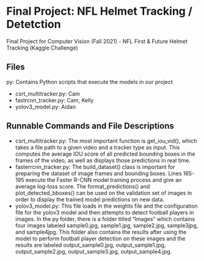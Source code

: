 # Final Project: NFL Helmet Tracking / Detetction
Final Project for Computer Vision (Fall 2021) - NFL First &amp; Future Helmet Tracking (Kaggle Challenge)

## Files
py: Contains Python scripts that execute the models in our project
- csrt_multitracker.py: Cam
- fastrcnn_tracker.py: Cam, Kelly
- yolov3_model.py: Aidan

## Runnable Commands and File Descriptions
- csrt_multitracker.py: The most important function is get_iou_vid(), which takes a file path to a given video and a tracker type as input. This computes the average IOU score of all predicted bounding boxes in the frames of the video, as well as displays those predictions in real time.
- fasterrcnn_tracker.py: The build_dataset() class is important for preparing the dataset of image frames and bounding boxes. Lines 165-195 execute the Faster R-CNN model training process and give an average log-loss score. The format_predictions() and plot_detected_bboxes() can be used on the validation set of images in order to display the trained model predictions on new data. 
- yolov3_model.py: This file loads in the weights file and the configuration file for the yolov3 model and then attempts to detect football players in images. In the py folder, there is a folder titled “Images” which contains four images labeled sample0.jpg, sample1.jpg, sample2.jpg, sample3jpg, and sample4jpg. This folder also contains the results after using the model to perform football player detection on these images and the results are labeled output_sample0.jpg, output_sample1.jpg, output_sample2.jpg, output_sample3.jpg, output_sample4.jpg.

